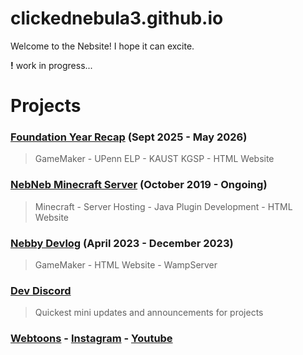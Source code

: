 # clickednebula3.github.io
Welcome to the Nebsite! I hope it can excite.

**!** work in progress...

# Projects

### [Foundation Year Recap](/fy/index.html)             **(Sept 2025 - May 2026)**
> GameMaker - UPenn ELP - KAUST KGSP - HTML Website

### [NebNeb Minecraft Server](http://nebneb.ddns.net)   **(October 2019 - Ongoing)**
> Minecraft - Server Hosting - Java Plugin Development - HTML Website

### [Nebby Devlog](http://nebneb.ddns.net)              **(April 2023 - December 2023)**
> GameMaker - HTML Website - WampServer

### [Dev Discord](https://discord.gg/UrGjwzAnwp)
> Quickest mini updates and announcements for projects

### [Webtoons](https://www.webtoons.com/p/community/en/u/nebby) - [Instagram](https://instagram.com/nebulial) - [Youtube](https://www.youtube.com/@clickednebula3)